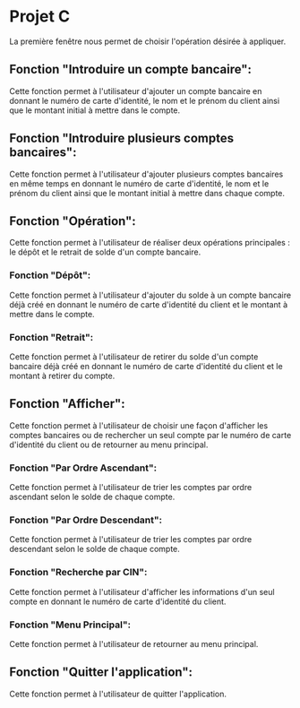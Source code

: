 # Projet C

La première fenêtre nous permet de choisir l'opération désirée à appliquer.

## Fonction "Introduire un compte bancaire":
Cette fonction permet à l'utilisateur d'ajouter un compte bancaire en donnant le numéro de carte d'identité, le nom et le prénom du client ainsi que le montant initial à mettre dans le compte.

## Fonction "Introduire plusieurs comptes bancaires":
Cette fonction permet à l'utilisateur d'ajouter plusieurs comptes bancaires en même temps en donnant le numéro de carte d'identité, le nom et le prénom du client ainsi que le montant initial à mettre dans chaque compte.

## Fonction "Opération":
Cette fonction permet à l'utilisateur de réaliser deux opérations principales : le dépôt et le retrait de solde d'un compte bancaire.

### Fonction "Dépôt":
Cette fonction permet à l'utilisateur d'ajouter du solde à un compte bancaire déjà créé en donnant le numéro de carte d'identité du client et le montant à mettre dans le compte.

### Fonction "Retrait":
Cette fonction permet à l'utilisateur de retirer du solde d'un compte bancaire déjà créé en donnant le numéro de carte d'identité du client et le montant à retirer du compte.

## Fonction "Afficher":
Cette fonction permet à l'utilisateur de choisir une façon d'afficher les comptes bancaires ou de rechercher un seul compte par le numéro de carte d'identité du client ou de retourner au menu principal.

### Fonction "Par Ordre Ascendant":
Cette fonction permet à l'utilisateur de trier les comptes par ordre ascendant selon le solde de chaque compte.

### Fonction "Par Ordre Descendant":
Cette fonction permet à l'utilisateur de trier les comptes par ordre descendant selon le solde de chaque compte.

### Fonction "Recherche par CIN":
Cette fonction permet à l'utilisateur d'afficher les informations d'un seul compte en donnant le numéro de carte d'identité du client.

### Fonction "Menu Principal":
Cette fonction permet à l'utilisateur de retourner au menu principal.

## Fonction "Quitter l'application":
Cette fonction permet à l'utilisateur de quitter l'application.

